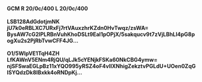 #### GCM R 20/0c/400 L 20/0c/400
**LSB128AdGdotjmNK**<br/>**jU7k0eRBLXC7URxFj7rtVAuxzhrKZdn0HvTwqz/zsWA=**<br/>**BysAW7cG2IPLRBnVuhKhoDSLt9Eal1pOPjX/5sakqucv9t7zVjLBhLl4pG8pogXu2s2PjRbTvwCFF4JG...**<br/><br/>
**O1/5WIpVE1TqH4ZH**<br/>**LfKAWnV5ENm4RjQU/qLJk5cYENjkFSKa60NkCBG4ymw=**<br/>**njSFSwaEGLpBz11xYQO995yRSZ4oF4vIlXNhigZekztvPGLdU+UOen0ZqGISYQdzDk8IBxkk4oRNDpKj...**